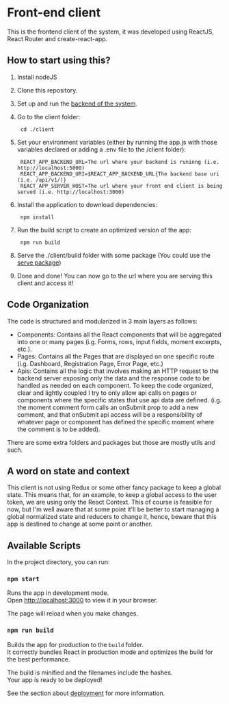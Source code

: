 # Front-end client

This is the frontend client of the system, it was developed using ReactJS, React Router and create-react-app.

## How to start using this?

1. Install nodeJS
2. Clone this repository.
3. Set up and run the [backend of the system](https://github.com/FedericoBonel/momentgram/tree/master/server).
4. Go to the client folder:
      
        cd ./client
        
5. Set your environment variables (either by running the app.js with those variables declared or adding a .env file to the /client folder):

        REACT_APP_BACKEND_URL=The url where your backend is runinng (i.e. http://localhost:5000)
        REACT_APP_BACKEND_URI=$REACT_APP_BACKEND_URL{The backend base uri (i.e. /api/v1/)}
        REACT_APP_SERVER_HOST=The url where your front end client is being served (i.e. http://localhost:3000) 

6. Install the application to download dependencies:

        npm install
        
7. Run the build script to create an optimized version of the app:

        npm run build
        
8. Serve the ./client/build folder with some package (You could use the [serve package](https://www.npmjs.com/package/serve))
9. Done and done! You can now go to the url where you are serving this client and access it!

## Code Organization

The code is structured and modularized in 3 main layers as follows:

* Components: Contains all the React components that will be aggregated into one or many pages (i.g. Forms, rows, input fields, moment excerpts, etc.).
* Pages: Contains all the Pages that are displayed on one specific route (i.g. Dashboard, Registration Page, Error Page, etc.)
* Apis: Contains all the logic that involves making an HTTP request to the backend server exposing only the data and the response code to be handled as needed on each component. To keep the code organized, clear and lightly coupled I try to only allow api calls on pages or components where the specific states that use api data are defined. (i.g. the moment comment form calls an onSubmit prop to add a new comment, and that onSubmit api access will be a responsibility of whatever page or component has defined the specific moment where the comment is to be added).

There are some extra folders and packages but those are mostly utils and such.

## A word on state and context

This client is not using Redux or some other fancy package to keep a global state. This means that, for an example, to keep a global access to the user token, we are using only the React Context. This of course is feasible for now, but I'm well aware that at some point it'll be better to start managing a global normalized state and reducers to change it, hence, beware that this app is destined to change at some point or another.

## Available Scripts

In the project directory, you can run:

### `npm start`

Runs the app in development mode.\
Open [http://localhost:3000](http://localhost:3000) to view it in your browser.

The page will reload when you make changes.

### `npm run build`

Builds the app for production to the `build` folder.\
It correctly bundles React in production mode and optimizes the build for the best performance.

The build is minified and the filenames include the hashes.\
Your app is ready to be deployed!

See the section about [deployment](https://facebook.github.io/create-react-app/docs/deployment) for more information.
